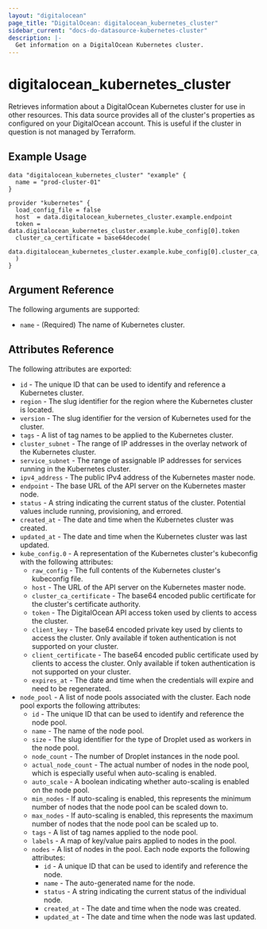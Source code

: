 ```yaml
---
layout: "digitalocean"
page_title: "DigitalOcean: digitalocean_kubernetes_cluster"
sidebar_current: "docs-do-datasource-kubernetes-cluster"
description: |-
  Get information on a DigitalOcean Kubernetes cluster.
---
```


# digitalocean\_kubernetes\_cluster

Retrieves information about a DigitalOcean Kubernetes cluster for use in other resources. This data source provides all of the cluster's properties as configured on your DigitalOcean account. This is useful if the cluster in question is not managed by Terraform.

## Example Usage

```hcl
data "digitalocean_kubernetes_cluster" "example" {
  name = "prod-cluster-01"
}

provider "kubernetes" {
  load_config_file = false
  host  = data.digitalocean_kubernetes_cluster.example.endpoint
  token = data.digitalocean_kubernetes_cluster.example.kube_config[0].token
  cluster_ca_certificate = base64decode(
    data.digitalocean_kubernetes_cluster.example.kube_config[0].cluster_ca_certificate
  )
}
```

## Argument Reference

The following arguments are supported:

* `name` - (Required) The name of Kubernetes cluster.

## Attributes Reference

The following attributes are exported:

* `id` - The unique ID that can be used to identify and reference a Kubernetes cluster.
* `region` - The slug identifier for the region where the Kubernetes cluster is located.
* `version` - The slug identifier for the version of Kubernetes used for the cluster.
* `tags` - A list of tag names to be applied to the Kubernetes cluster.
* `cluster_subnet` - The range of IP addresses in the overlay network of the Kubernetes cluster.
* `service_subnet` - The range of assignable IP addresses for services running in the Kubernetes cluster.
* `ipv4_address` - The public IPv4 address of the Kubernetes master node.
* `endpoint` - The base URL of the API server on the Kubernetes master node.
* `status` -  A string indicating the current status of the cluster. Potential values include running, provisioning, and errored.
* `created_at` - The date and time when the Kubernetes cluster was created.
* `updated_at` - The date and time when the Kubernetes cluster was last updated.
* `kube_config.0` - A representation of the Kubernetes cluster's kubeconfig with the following attributes:
  - `raw_config` - The full contents of the Kubernetes cluster's kubeconfig file.
  - `host` - The URL of the API server on the Kubernetes master node.
  - `cluster_ca_certificate` - The base64 encoded public certificate for the cluster's certificate authority.
  - `token` - The DigitalOcean API access token used by clients to access the cluster.
  - `client_key` - The base64 encoded private key used by clients to access the cluster. Only available if token authentication is not supported on your cluster.
  - `client_certificate` - The base64 encoded public certificate used by clients to access the cluster. Only available if token authentication is not supported on your cluster.
  - `expires_at` - The date and time when the credentials will expire and need to be regenerated.
* `node_pool` - A list of node pools associated with the cluster. Each node pool exports the following attributes:
  - `id` -  The unique ID that can be used to identify and reference the node pool.
  - `name` - The name of the node pool.
  - `size` - The slug identifier for the type of Droplet used as workers in the node pool.
  - `node_count` - The number of Droplet instances in the node pool.
  - `actual_node_count` - The actual number of nodes in the node pool, which is especially useful when auto-scaling is enabled.
  - `auto_scale` - A boolean indicating whether auto-scaling is enabled on the node pool.
  - `min_nodes` - If auto-scaling is enabled, this represents the minimum number of nodes that the node pool can be scaled down to.
  - `max_nodes` - If auto-scaling is enabled, this represents the maximum number of nodes that the node pool can be scaled up to.
  - `tags` - A list of tag names applied to the node pool.
  - `labels` - A map of key/value pairs applied to nodes in the pool.
  - `nodes` - A list of nodes in the pool. Each node exports the following attributes:
     + `id` -  A unique ID that can be used to identify and reference the node.
     + `name` - The auto-generated name for the node.
     + `status` -  A string indicating the current status of the individual node.
     + `created_at` - The date and time when the node was created.
     + `updated_at` - The date and time when the node was last updated.
